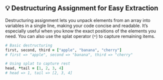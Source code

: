 ## 💡 Destructuring Assignment for Easy Extraction
Destructuring assignment lets you unpack elements from an array into variables in a single line, making your code concise and readable. It’s especially useful when you know the exact positions of the elements you need. You can also use the splat operator (`*`) to capture remaining items.

```ruby
# Basic destructuring
first, second, third = ["apple", "banana", "cherry"]
# first => "apple", second => "banana", third => "cherry"

# Using splat to capture rest
head, *tail = [1, 2, 3, 4]
# head => 1, tail => [2, 3, 4]
```
